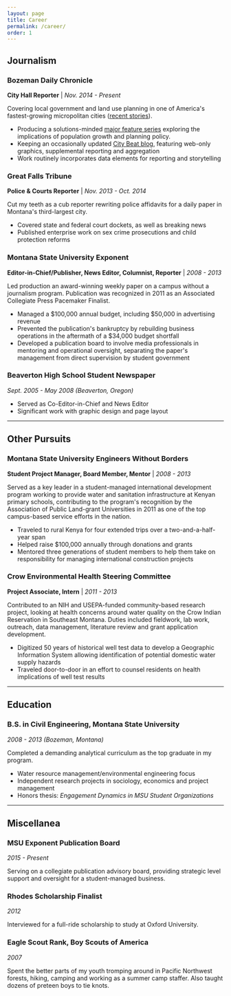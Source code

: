 ```yaml
---
layout: page
title: Career
permalink: /career/
order: 1
---
```

## Journalism

### Bozeman Daily Chronicle
**City Hall Reporter** | *Nov. 2014 - Present*

Covering local government and land use planning in one of America's fastest-growing micropolitan cities ([recent stories](https://www.bozemandailychronicle.com/users/profile/edietrich/)).
* Producing a solutions-minded [major feature series](http://www.bozemandailychronicle.com/special_reports/growth/) exploring the implications of population growth and planning policy.
* Keeping an occasionally updated [City Beat blog](http://www.bozemandailychronicle.com/blogs/city/), featuring web-only graphics, supplemental reporting and aggregation
* Work routinely incorporates data elements for reporting and storytelling

### Great Falls Tribune
**Police & Courts Reporter** | *Nov. 2013 - Oct. 2014*

Cut my teeth as a cub reporter rewriting police affidavits for a daily paper in Montana's third-largest city.
* Covered state and federal court dockets, as well as breaking news
* Published enterprise work on sex crime prosecutions and child protection reforms

### Montana State University Exponent
**Editor-in-Chief/Publisher, News Editor, Columnist, Reporter** | *2008 - 2013*

Led production an award-winning weekly paper on a campus without a journalism program. Publication was recognized in 2011 as an Associated Collegiate Press Pacemaker Finalist.
* Managed a $100,000 annual budget, including $50,000 in advertising revenue
* Prevented the publication's bankruptcy by rebuilding business operations in the aftermath of a $34,000 budget shortfall
* Developed a publication board to involve media professionals in mentoring and operational oversight, separating the paper's management from direct supervision by student government

### Beaverton High School Student Newspaper
*Sept. 2005 - May 2008 (Beaverton, Oregon)*

* Served as Co-Editor-in-Chief and News Editor
* Significant work with graphic design and page layout

---
## Other Pursuits

### Montana State University Engineers Without Borders
**Student Project Manager, Board Member, Mentor** | *2008 - 2013*

Served as a key leader in a student-managed international development program working to provide water and sanitation infrastructure at Kenyan primary schools, contributing to the program's recognition by the Association of Public Land-grant Universities in 2011 as one of the top campus-based service efforts in the nation.
* Traveled to rural Kenya for four extended trips over a two-and-a-half-year span
* Helped raise $100,000 annually through donations and grants
* Mentored three generations of student members to help them take on responsibility for managing international construction projects


### Crow Environmental Health Steering Committee
**Project Associate, Intern** | *2011 - 2013*

Contributed to an NIH and USEPA-funded community-based research project, looking at health concerns around water quality on the Crow Indian Reservation in Southeast Montana. Duties included fieldwork, lab work, outreach, data management, literature review and grant application development.
* Digitized 50 years of historical well test data to develop a Geographic Information System allowing identification of potential domestic water supply hazards
* Traveled door-to-door in an effort to counsel residents on health implications of well test results

---
## Education

### B.S. in Civil Engineering, Montana State University
*2008 - 2013 (Bozeman, Montana)*

Completed a demanding analytical curriculum as the top graduate in my program. 
* Water resource management/environmental engineering focus
* Independent research projects in sociology, economics and project management
* Honors thesis: *Engagement Dynamics in MSU Student Organizations*

---
## Miscellanea

### MSU Exponent Publication Board
*2015 - Present*

Serving on a collegiate publication advisory board, providing strategic level support and oversight for a student-managed business.

### Rhodes Scholarship Finalist
*2012*

Interviewed for a full-ride scholarship to study at Oxford University. 

### Eagle Scout Rank, Boy Scouts of America
*2007*

Spent the better parts of my youth tromping around in Pacific Northwest forests, hiking, camping and working as a summer camp staffer. Also taught dozens of preteen boys to tie knots.